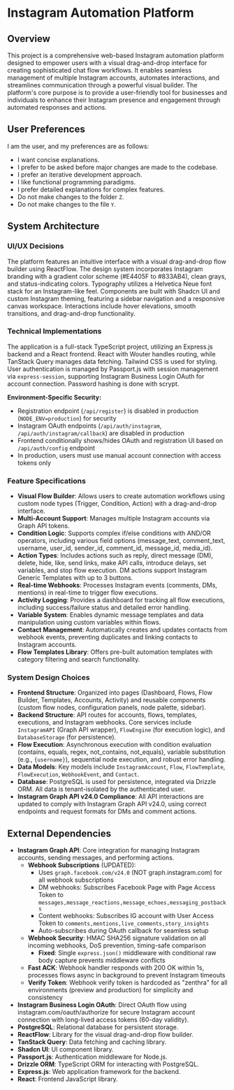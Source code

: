 # Instagram Automation Platform

## Overview
This project is a comprehensive web-based Instagram automation platform designed to empower users with a visual drag-and-drop interface for creating sophisticated chat flow workflows. It enables seamless management of multiple Instagram accounts, automates interactions, and streamlines communication through a powerful visual builder. The platform's core purpose is to provide a user-friendly tool for businesses and individuals to enhance their Instagram presence and engagement through automated responses and actions.

## User Preferences
I am the user, and my preferences are as follows:
- I want concise explanations.
- I prefer to be asked before major changes are made to the codebase.
- I prefer an iterative development approach.
- I like functional programming paradigms.
- I prefer detailed explanations for complex features.
- Do not make changes to the folder `Z`.
- Do not make changes to the file `Y`.

## System Architecture

### UI/UX Decisions
The platform features an intuitive interface with a visual drag-and-drop flow builder using ReactFlow. The design system incorporates Instagram branding with a gradient color scheme (#E4405F to #833AB4), clean grays, and status-indicating colors. Typography utilizes a Helvetica Neue font stack for an Instagram-like feel. Components are built with Shadcn UI and custom Instagram theming, featuring a sidebar navigation and a responsive canvas workspace. Interactions include hover elevations, smooth transitions, and drag-and-drop functionality.

### Technical Implementations
The application is a full-stack TypeScript project, utilizing an Express.js backend and a React frontend. React with Wouter handles routing, while TanStack Query manages data fetching. Tailwind CSS is used for styling. User authentication is managed by Passport.js with session management via `express-session`, supporting Instagram Business Login OAuth for account connection. Password hashing is done with scrypt.

**Environment-Specific Security:**
- Registration endpoint (`/api/register`) is disabled in production (`NODE_ENV=production`) for security
- Instagram OAuth endpoints (`/api/auth/instagram`, `/api/auth/instagram/callback`) are disabled in production
- Frontend conditionally shows/hides OAuth and registration UI based on `/api/auth/config` endpoint
- In production, users must use manual account connection with access tokens only

### Feature Specifications
- **Visual Flow Builder**: Allows users to create automation workflows using custom node types (Trigger, Condition, Action) with a drag-and-drop interface.
- **Multi-Account Support**: Manages multiple Instagram accounts via Graph API tokens.
- **Condition Logic**: Supports complex if/else conditions with AND/OR operators, including various field options (message_text, comment_text, username, user_id, sender_id, comment_id, message_id, media_id).
- **Action Types**: Includes actions such as reply, direct message (DM), delete, hide, like, send links, make API calls, introduce delays, set variables, and stop flow execution. DM actions support Instagram Generic Templates with up to 3 buttons.
- **Real-time Webhooks**: Processes Instagram events (comments, DMs, mentions) in real-time to trigger flow executions.
- **Activity Logging**: Provides a dashboard for tracking all flow executions, including success/failure status and detailed error handling.
- **Variable System**: Enables dynamic message templates and data manipulation using custom variables within flows.
- **Contact Management**: Automatically creates and updates contacts from webhook events, preventing duplicates and linking contacts to Instagram accounts.
- **Flow Templates Library**: Offers pre-built automation templates with category filtering and search functionality.

### System Design Choices
- **Frontend Structure**: Organized into pages (Dashboard, Flows, Flow Builder, Templates, Accounts, Activity) and reusable components (custom flow nodes, configuration panels, node palette, sidebar).
- **Backend Structure**: API routes for accounts, flows, templates, executions, and Instagram webhooks. Core services include `InstagramAPI` (Graph API wrapper), `FlowEngine` (for execution logic), and `DatabaseStorage` (for persistence).
- **Flow Execution**: Asynchronous execution with condition evaluation (contains, equals, regex, not_contains, not_equals), variable substitution (e.g., `{username}`), sequential node execution, and robust error handling.
- **Data Models**: Key models include `InstagramAccount`, `Flow`, `FlowTemplate`, `FlowExecution`, `WebhookEvent`, and `Contact`.
- **Database**: PostgreSQL is used for persistence, integrated via Drizzle ORM. All data is tenant-isolated by the authenticated user.
- **Instagram Graph API v24.0 Compliance**: All API interactions are updated to comply with Instagram Graph API v24.0, using correct endpoints and request formats for DMs and comment actions.

## External Dependencies
- **Instagram Graph API**: Core integration for managing Instagram accounts, sending messages, and performing actions.
  - **Webhook Subscriptions** (UPDATED):
    - Uses `graph.facebook.com/v24.0` (NOT graph.instagram.com) for all webhook subscriptions
    - DM webhooks: Subscribes Facebook Page with Page Access Token to `messages,message_reactions,message_echoes,messaging_postbacks`
    - Content webhooks: Subscribes IG account with User Access Token to `comments,mentions,live_comments,story_insights`
    - Auto-subscribes during OAuth callback for seamless setup
  - **Webhook Security**: HMAC SHA256 signature validation on all incoming webhooks, DoS prevention, timing-safe comparison
    - **Fixed**: Single `express.json()` middleware with conditional raw body capture prevents middleware conflicts
  - **Fast ACK**: Webhook handler responds with 200 OK within 1s, processes flows async in background to prevent Instagram timeouts
  - **Verify Token**: Webhook verify token is hardcoded as "zenthra" for all environments (preview and production) for simplicity and consistency
- **Instagram Business Login OAuth**: Direct OAuth flow using instagram.com/oauth/authorize for secure Instagram account connection with long-lived access tokens (60-day validity).
- **PostgreSQL**: Relational database for persistent storage.
- **ReactFlow**: Library for the visual drag-and-drop flow builder.
- **TanStack Query**: Data fetching and caching library.
- **Shadcn UI**: UI component library.
- **Passport.js**: Authentication middleware for Node.js.
- **Drizzle ORM**: TypeScript ORM for interacting with PostgreSQL.
- **Express.js**: Web application framework for the backend.
- **React**: Frontend JavaScript library.